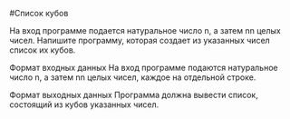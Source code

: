 #Список кубов

На вход программе подается натуральное число n, а затем nn целых чисел. Напишите программу, которая создает из 
указанных чисел список их кубов.

Формат входных данных
На вход программе подаются натуральное число n, а затем nn целых чисел, каждое на отдельной строке.

Формат выходных данных
Программа должна вывести список, состоящий из кубов указанных чисел.